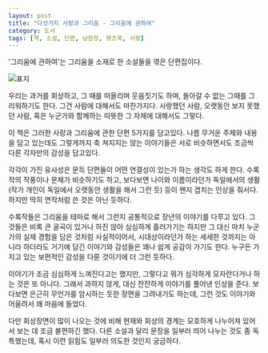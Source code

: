 ```yaml
---
layout: post
title: "다섯가지 사랑과 그리움 - 그리움에 관하여"
category: 도서
tags: [책, 소설, 단편, 남원정, 렛츠북, 서평]
---
```


'그리움에 관하여'는
그리움을 소재로 한 소설들을 엮은 단편집이다.

![표지](https://lh3.googleusercontent.com/nG97zgKmX5FsFnejhoPESKAi6BJs18cVc5XFuxXoqLLLDSRenC6Auj7x9Br3T4kP0O5d0YxcH27Dmg=s480)

우리는 과거를 회상하고, 그 때를 떠올리며 웃음짓기도 하며,
돌아갈 수 없는 그때를 그리워하기도 한다.
그건 사람에 대해서도 마찬가지다.
사랑했던 사람, 오랫동안 보지 못했던 사람, 혹은 누군가와 함께하는 따뜻한 그 자체에 대해서도 그렇다.

이 책은 그러한 사랑과 그리움에 관한 단편 5가지를 담고있다.
나름 무거운 주제와 내용을 담고 있는데도
그렇게까지 축 쳐지지는 않는 이야기들은
서로 비슷하면서도 조금씩 다른 각자만의 감성을 담고있다.

각각이 가진 유사성은 문득 단편들이 어떤 연결성이 있는가 하는 생각도 하게 한다.
수록작의 작풍이나 문체가 비슷하기도 하고,
보다보면 나이와 이름이라던가 독일에서의 생활(작가 개인이 독일에서 오랫동안 생활을 해서 그런 듯) 등이
왠지 겹치는 인상을 줘서다.
하지만 딱히 연작처럼 쓴 것은 아닌 듯하다.

수록작들은 그리움을 테마로 해서 그런지 공통적으로 장년의 이야기를 다루고 있다.
그것들은 비록 큰 굴곡이 있거나 하진 않아 심심하게 흘러가기는 하지만
그 대신 마치 누군가의 실제 경험을 담은 것처럼 사실적이어서,
시대상이라던가 하는 세세한 것까지는 아니라 하더라도
거기에 담긴 이야기와 감성들은 꽤나 쉽게 공감이 가기도 한다.
누구든 가지고 있는 보편적인 감성을 다룬 것이기에 더 그런 듯하다.

이야기가 조금 심심하게 느껴진다고는 했지만,
그렇다고 뭐가 심각하게 모자란다거나 하는 것은 또 아니다.
그래서 과하지 않게, 대신 잔잔하게 이야기를 풀어낸 인상을 준다.
보다보면 은근히 무언가를 암시하는 듯한 장면을 그려내기도 하는데,
그런 것도 이야기와 어울려서 꽤 마음에 들었다.

다만 회상장면이 많이 나오는 것에 비해
현재와 회상의 경계는 모호하게 나누어져 있어서
보는 데 조금 불편하긴 했다.
다른 소설과 달리 문장을 일부러 띄어 나누는 것도 좀 독특했는데,
혹시 이런 읽힘도 일부러 의도한 것인지 궁금하다.
